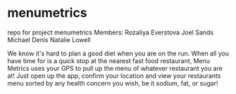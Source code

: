 # menumetrics
repo for project menumetrics
Members:
Rozaliya Everstova Joel Sands Michael Denis Natalie Lowell

We know it's hard to plan a good diet when you are on the run. When all you have time for is a quick stop at the nearest fast food restaurant, Menu Metrics uses your GPS to pull up the menu of whatever restaurant you are at! Just open up the app, confirm your location and view your restaurants menu sorted by any health concern you wish, be it sodium, fat, or sugar!
